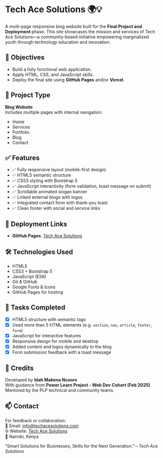 # Tech Ace Solutions 🌍💡

A multi-page responsive blog website built for the **Final Project and Deployment** phase. This site showcases the mission and services of Tech Ace Solutions—a community-based initiative empowering marginalized youth through technology education and innovation.

## 🌟 Objectives

- Build a fully functional web application.
- Apply HTML, CSS, and JavaScript skills.
- Deploy the final site using **GitHub Pages** and/or **Vercel**.

## 📘 Project Type

**Blog Website**  
Includes multiple pages with internal navigation:
- Home
- Services
- Portfolio
- Blog
- Contact

## ✅ Features

- ✅ Fully responsive layout (mobile-first design)
- ✅ HTML5 semantic structure
- ✅ CSS3 styling with Bootstrap 5
- ✅ JavaScript interactivity (form validation, toast message on submit)
- ✅ Scrollable animated slogan banner
- ✅ Linked external blogs with logos
- ✅ Integrated contact form with thank-you toast
- ✅ Clean footer with social and service links

## 🔗 Deployment Links

- **GitHub Pages**: [Tech Ace Solutions](https://imakena2.github.io/techace-website/)

## 🛠️ Technologies Used

- HTML5
- CSS3 + Bootstrap 5
- JavaScript (ES6)
- Git & GitHub
- Google Fonts & Icons
- GitHub Pages for hosting

## 🧩 Tasks Completed

- [x] HTML5 structure with semantic tags
- [x] Used more than 5 HTML elements (e.g. `section`, `nav`, `article`, `footer`, `form`)
- [x] JavaScript for interactive features
- [x] Responsive design for mobile and desktop
- [x] Added content and logos dynamically to the blog
- [x] Form submission feedback with a toast message

## 💬 Credits

Developed by **Idah Makena Ncooro**  
With guidance from **Power Learn Project - Web Dev Cohort (Feb 2025)**  
Mentored by the PLP technical and community teams.

## 📫 Contact

For feedback or collaboration:  
📧 Email: info@techacesolutions.com  
🌐 Website: [Tech Ace Solutions](https://imakena2.github.io/tech-ace-solutions)  
📍 Nairobi, Kenya

“Smart Solutions for Businesses, Skills for the Next Generation.” – *Tech Ace Solutions*
